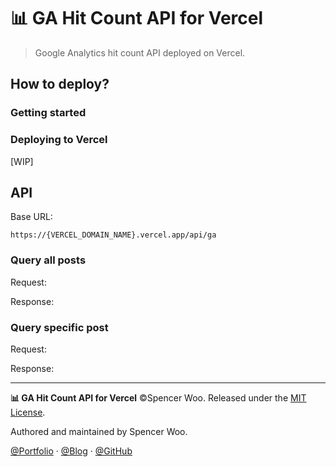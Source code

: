 # 📊 GA Hit Count API for Vercel

> Google Analytics hit count API deployed on Vercel.

## How to deploy?

### Getting started

### Deploying to Vercel

[WIP]

## API

Base URL:

```
https://{VERCEL_DOMAIN_NAME}.vercel.app/api/ga
```

### Query all posts

Request:

Response:

### Query specific post

Request:

Response:

---

**📊 GA Hit Count API for Vercel** ©Spencer Woo. Released under the [MIT License](LICENSE).

Authored and maintained by Spencer Woo.

[@Portfolio](https://spencerwoo.com/) · [@Blog](https://blog.spencerwoo.com/) · [@GitHub](https://github.com/spencerwooo)
